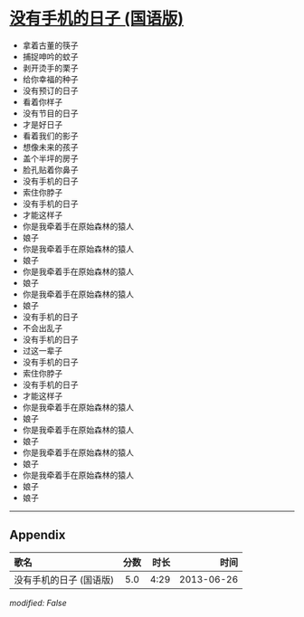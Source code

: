 # [没有手机的日子 (国语版)](https://music.163.com/song?id=26608831)

* 拿着古董的筷子
* 捕捉呻吟的蚊子
* 剥开烫手的栗子
* 给你幸福的种子
* 没有预订的日子
* 看着你样子
* 没有节目的日子
* 才是好日子
* 看着我们的影子
* 想像未来的孩子
* 盖个半坪的房子
* 脸孔贴着你鼻子
* 没有手机的日子
* 索住你脖子
* 没有手机的日子
* 才能这样子
* 你是我牵着手在原始森林的猿人
* 娘子
* 你是我牵着手在原始森林的猿人
* 娘子
* 你是我牵着手在原始森林的猿人
* 娘子
* 你是我牵着手在原始森林的猿人
* 娘子
* 没有手机的日子
* 不会出乱子
* 没有手机的日子
* 过这一辈子
* 没有手机的日子
* 索住你脖子
* 没有手机的日子
* 才能这样子
* 你是我牵着手在原始森林的猿人
* 娘子
* 你是我牵着手在原始森林的猿人
* 娘子
* 你是我牵着手在原始森林的猿人
* 娘子
* 你是我牵着手在原始森林的猿人
* 娘子
* 娘子


---

## Appendix

|歌名|分数|时长|时间|
|:---|:---:|---:|---:|
|没有手机的日子 (国语版)|5.0|4:29|2013-06-26

*modified: False*